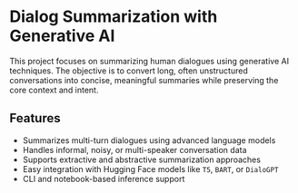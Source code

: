 # Dialog Summarization with Generative AI

This project focuses on summarizing human dialogues using generative AI techniques. The objective is to convert long, often unstructured conversations into concise, meaningful summaries while preserving the core context and intent.

## Features

- Summarizes multi-turn dialogues using advanced language models
- Handles informal, noisy, or multi-speaker conversation data
- Supports extractive and abstractive summarization approaches
- Easy integration with Hugging Face models like `T5`, `BART`, or `DialoGPT`
- CLI and notebook-based inference support

